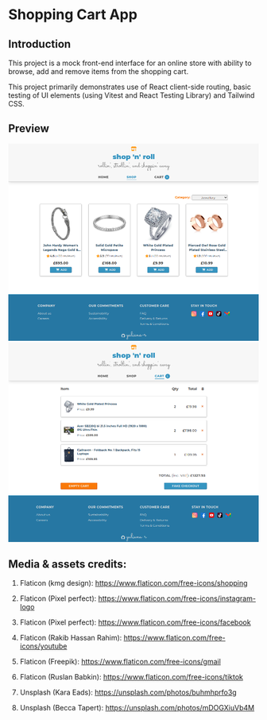 # Shopping Cart App
## Introduction 

This project is a mock front-end interface for an online store with ability to browse, add and remove items from the shopping cart. 

This project primarily demonstrates use of React client-side routing, basic testing of UI elements (using Vitest and React Testing Library) and Tailwind CSS.

## Preview

[![Shopping Cart App](./src/assets/demo1.png)](https://shopping-cart-yuliana-r.netlify.app/)
[![Shopping Cart App](./src/assets/demo2.png)](https://shopping-cart-yuliana-r.netlify.app/)

## Media & assets credits:

1. Flaticon (kmg design): https://www.flaticon.com/free-icons/shopping

2. Flaticon (Pixel perfect): https://www.flaticon.com/free-icons/instagram-logo

3. Flaticon (Pixel perfect): https://www.flaticon.com/free-icons/facebook

4. Flaticon (Rakib Hassan Rahim): https://www.flaticon.com/free-icons/youtube

5. Flaticon (Freepik): https://www.flaticon.com/free-icons/gmail

6. Flaticon (Ruslan Babkin): https://www.flaticon.com/free-icons/tiktok

7. Unsplash (Kara Eads): https://unsplash.com/photos/buhmhprfo3g

8. Unsplash (Becca Tapert): https://unsplash.com/photos/mDOGXiuVb4M

  